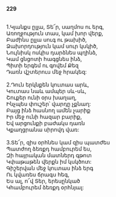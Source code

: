 **229**

\
1.Կյանքս ըլլա, Տե՜ր, սաղմոս ու երգ,\
Առողջություն տաս, կամ խոր վերք,\
Բաժինս ըլլա սուգ ու թախիծ,\
Ձախորդություն կամ սուր կսկիծ,\
Նույնիսկ ոսկիս դարձնես պղինձ,\
Կամ ցնցոտի հագցնես ինձ,\
Պիտի երգեմ ու գովեմ Քեզ\
Դառն վշտերուս մեջ հրակեզ:\
\
2.Դուն երկնքեն կուտաս արև,\
Կուտաս նաև ամպեր սև-սև,\
Շուքեր ունի օրս խաղաղ,\
Ինչպես փուշեր՝ վարդը չքնաղ:\
Բայց ինձ հասնող ամեն չարիք\
Իր մեջ ունի հազար բարիք,\
Եվ արցունքի բաժակս դառն\
Կքաղցրանա սիրովդ վառ:\
\
3.Տե՜ր, զիս օրհնես կամ զիս պատժես\
Պատժող ձեռքդ համբուրեմ ես,\
Զի հայրական մատներդ գթոտ\
Կփաթաթեն վերքն իմ կսկծոտ:\
Գիշերվան մեջ կուտաս ինձ երգ\
Ու կվառես ճրագս հեգ,\
Ես ալ, ո՜վ Տեր, երեսընկած\
Կհամբուրեմ ձեռքդ օրհնյալ:
